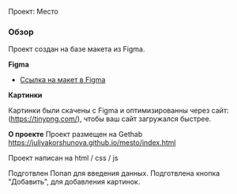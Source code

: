 Проект: Место

### Обзор

Проект создан на базе макета из Figma.

**Figma**

* [Ссылка на макет в Figma](https://www.figma.com/file/2cn9N9jSkmxD84oJik7xL7/JavaScript.-Sprint-4?node-id=0%3A1)

**Картинки**

Картинки были скачены с Figma и оптимизированны через сайт: (https://tinypng.com/), чтобы ваш сайт загружался быстрее.

**О проекте**
Проект размещен на Gethab https://juliyakorshunova.github.io/mesto/index.html

Проект написан на html / css / js

Подготвлен Попап для введения данных.
Подготвлена кнопка "Добавить", для добавления картинок.